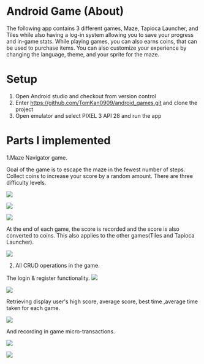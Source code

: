 # Android Game (About)
The following app contains 3 different games, Maze, Tapioca Launcher, and Tiles while
also having a log-in system allowing you to save your progress and in-game stats.
While playing games, you can also earns coins, that can be used to purchase items.
You can also customize your experience by changing the language, theme, and your sprite for the maze.

# Setup 

1. Open Android studio and checkout from version control 
2. Enter https://github.com/TomKan0909/android_games.git and clone the project
3. Open emulator and select PIXEL 3 API 28 and run the app 

# Parts I implemented 

1.Maze Navigator game. 

Goal of the game is to escape the maze in the fewest number of steps.
Collect coins to increase your score by a random amount. There are three difficulty levels.

![](https://github.com/TomKan0909/android_games/tree/master/images/maze_easy.png) 

![](https://github.com/TomKan0909/android_games/tree/master/images/maze_medium.png) 

![](https://github.com/TomKan0909/android_games/tree/master/images/maze_hard.png)

At the end of each game, the score is recorded and the score is also converted to coins. This also
applies to the other games(Tiles and Tapioca Launcher).

![](https://github.com/TomKan0909/android_games/tree/master/images/record_score.png)

2. All CRUD operations in the game. 

The login & register functionality. 
![](https://github.com/TomKan0909/android_games/tree/master/images/login.png) 

![](https://github.com/TomKan0909/android_games/tree/master/images/register.png)

Retrieving display user's high score, average score, best time ,average time taken for each game.

![](https://github.com/TomKan0909/android_games/tree/master/images/user_stats.png)

And recording in game micro-transactions.

![](https://github.com/TomKan0909/android_games/tree/master/images/store.png) 

![](https://github.com/TomKan0909/android_games/tree/master/images/store_bought.png)













